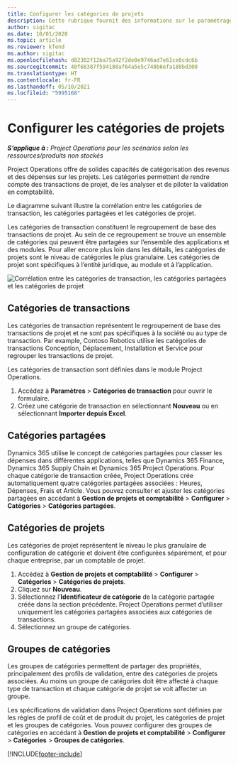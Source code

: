 ```yaml
---
title: Configurer les catégories de projets
description: Cette rubrique fournit des informations sur le paramétrage des catégories de projet.
author: sigitac
ms.date: 10/01/2020
ms.topic: article
ms.reviewer: kfend
ms.author: sigitac
ms.openlocfilehash: d82302f12ba75a92f2de0e9746ad7e61ce0cdc6b
ms.sourcegitcommit: 40f68387f594180af64a5e5c748b6efa188bd300
ms.translationtype: HT
ms.contentlocale: fr-FR
ms.lasthandoff: 05/10/2021
ms.locfileid: "5995168"
---
```

# <a name="configure-project-categories"></a>Configurer les catégories de projets

_**S’applique à :** Project Operations pour les scénarios selon les ressources/produits non stockés_

Project Operations offre de solides capacités de catégorisation des revenus et des dépenses sur les projets. Les catégories permettent de rendre compte des transactions de projet, de les analyser et de piloter la validation en comptabilité.

Le diagramme suivant illustre la corrélation entre les catégories de transaction, les catégories partagées et les catégories de projet. 

Les catégories de transaction constituent le regroupement de base des transactions de projet. Au sein de ce regroupement se trouve un ensemble de catégories qui peuvent être partagées sur l’ensemble des applications et des modules. Pour aller encore plus loin dans les détails, les catégories de projets sont le niveau de catégories le plus granulaire. Les catégories de projet sont spécifiques à l’entité juridique, au module et à l’application.

![Corrélation entre les catégories de transaction, les catégories partagées et les catégories de projet](media/project-categories.png)

## <a name="transaction-categories"></a>Catégories de transactions

Les catégories de transaction représentent le regroupement de base des transactions de projet et ne sont pas spécifiques à la société ou au type de transaction. Par example, Contoso Robotics utilise les catégories de transactions Conception, Déplacement, Installation et Service pour regrouper les transactions de projet.

Les catégories de transaction sont définies dans le module Project Operations. 
1. Accédez à **Paramètres** \> **Catégories de transaction** pour ouvrir le formulaire. 
2. Créez une catégorie de transaction en sélectionnant **Nouveau** ou en sélectionnant **Importer depuis Excel**.

## <a name="shared-categories"></a>Catégories partagées

Dynamics 365 utilise le concept de catégories partagées pour classer les dépenses dans différentes applications, telles que Dynamics 365 Finance, Dynamics 365 Supply Chain et Dynamics 365 Project Operations. Pour chaque catégorie de transaction créée, Project Operations crée automatiquement quatre catégories partagées associées : Heures, Dépenses, Frais et Article. Vous pouvez consulter et ajuster les catégories partagées en accédant à **Gestion de projets et comptabilité** \> **Configurer** \> **Catégories** \> **Catégories partagées**.

## <a name="project-categories"></a>Catégories de projets

Les catégories de projet représentent le niveau le plus granulaire de configuration de catégorie et doivent être configurées séparément, et pour chaque entreprise, par un comptable de projet.

1. Accédez à **Gestion de projets et comptabilité** \> **Configurer** \> **Catégories** \> **Catégories de projets**.
2. Cliquez sur **Nouveau**.
3. Sélectionnez l’**Identificateur de catégorie** de la catégorie partagée créée dans la section précédente. Project Operations permet d’utiliser uniquement les catégories partagées associées aux catégories de transactions.
4. Sélectionnez un groupe de catégories.

## <a name="category-groups"></a>Groupes de catégories

Les groupes de catégories permettent de partager des propriétés, principalement des profils de validation, entre des catégories de projets associées. Au moins un groupe de catégories doit être affecté à chaque type de transaction et chaque catégorie de projet se voit affecter un groupe.

Les spécifications de validation dans Project Operations sont définies par les règles de profil de coût et de produit du projet, les catégories de projet et les groupes de catégories. Vous pouvez configurer des groupes de catégories en accédant à **Gestion de projets et comptabilité** \> **Configurer** \> **Catégories** \> **Groupes de catégories**.


[!INCLUDE[footer-include](../includes/footer-banner.md)]